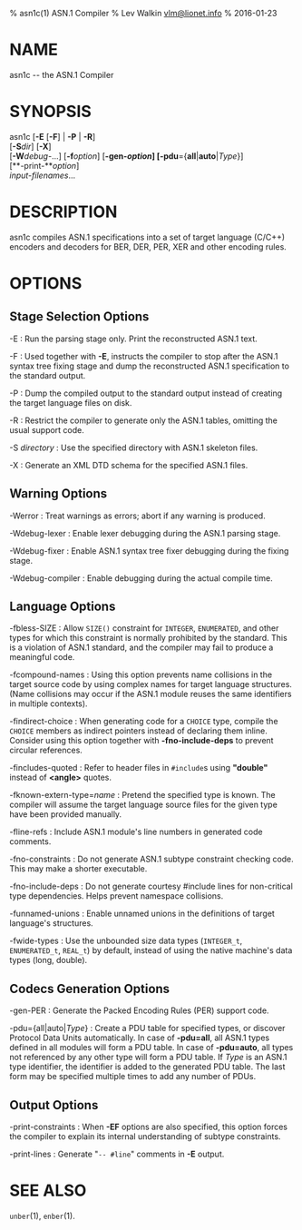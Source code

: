 % asn1c(1) ASN.1 Compiler
% Lev Walkin <vlm@lionet.info>
% 2016-01-23

# NAME

asn1c -- the ASN.1 Compiler

# SYNOPSIS

asn1c [**-E** [**-F**] | **-P** | **-R**] \
      [**-S***dir*] [**-X**] \
      [**-W***debug-*...] [**-f***option*] [**-gen-***option*] 
      [**-pdu**={**all**|**auto**|*Type*}] \
      [**-print-***option*] \
      *input-filenames*...

# DESCRIPTION

asn1c compiles ASN.1 specifications into a set of
target language (C/C++) encoders and decoders for BER, DER, PER, XER
and other encoding rules.

# OPTIONS

## Stage Selection Options

-E
:   Run the parsing stage only. Print the reconstructed ASN.1 text.

-F
:   Used together with **-E**,
    instructs the compiler to stop after the ASN.1 syntax
    tree fixing stage and dump the reconstructed ASN.1 specification
    to the standard output.

-P
:   Dump the compiled output to the standard output instead of creating the
    target language files on disk.

-R
:   Restrict the compiler to generate only the ASN.1 tables,
    omitting the usual support code.

-S *directory*
:   Use the specified directory with ASN.1 skeleton files.

-X
:   Generate an XML DTD schema for the specified ASN.1 files.

## Warning Options

-Werror
:   Treat warnings as errors; abort if any warning is produced.

-Wdebug-lexer
:   Enable lexer debugging during the ASN.1 parsing stage.

-Wdebug-fixer
:   Enable ASN.1 syntax tree fixer debugging during the fixing stage.

-Wdebug-compiler
:   Enable debugging during the actual compile time.

## Language Options

-fbless-SIZE
:   Allow `SIZE()` constraint for `INTEGER`, `ENUMERATED`,
    and other types for which this constraint is normally prohibited
    by the standard.
    This is a violation of ASN.1 standard, and the compiler may
    fail to produce a meaningful code.

-fcompound-names
:   Using this option prevents name collisions in the target source code
    by using complex names for target language structures.
    (Name collisions may occur if the ASN.1 module reuses the same identifiers
    in multiple contexts).

-findirect-choice
:   When generating code for a `CHOICE` type, compile the `CHOICE` members
    as indirect pointers instead of declaring them inline.
    Consider using this option together with **-fno-include-deps**
    to prevent circular references.

-fincludes-quoted
:   Refer to header files in `#include`s using **"**double**"** instead of **\<**angle**>** quotes.

-fknown-extern-type=*name*
:   Pretend the specified type is known.
    The compiler will assume the target language source files
    for the given type have been provided manually.

-fline-refs
:   Include ASN.1 module's line numbers in generated code comments.

-fno-constraints
:   Do not generate ASN.1 subtype constraint checking code.
    This may make a shorter executable.

-fno-include-deps
:   Do not generate courtesy #include lines for non-critical type dependencies.
    Helps prevent namespace collisions.

-funnamed-unions
:   Enable unnamed unions in the definitions of target language's structures.

-fwide-types
:   Use the unbounded size data types (`INTEGER_t`, `ENUMERATED_t`, `REAL_t`)
    by default, instead of using the native machine's data types (long, double).

## Codecs Generation Options

-gen-PER
:   Generate the Packed Encoding Rules (PER) support code.

-pdu={all|auto|*Type*}
:   Create a PDU table for specified types, or discover Protocol Data Units
    automatically. In case of **-pdu=all**,
    all ASN.1 types defined in all modules will form a PDU table.
    In case of **-pdu=auto**, all types not referenced by any other type will
    form a PDU table.
    If *Type* is an ASN.1 type identifier, the identifier is added to
    the generated PDU table.
    The last form may be specified multiple times to add any number of PDUs.

## Output Options

-print-constraints
:   When **-EF** options are also specified,
    this option forces the compiler to explain its internal understanding
    of subtype constraints.

-print-lines
:   Generate "`-- #line`" comments in **-E** output.

# SEE ALSO

`unber`(1), `enber`(1).

